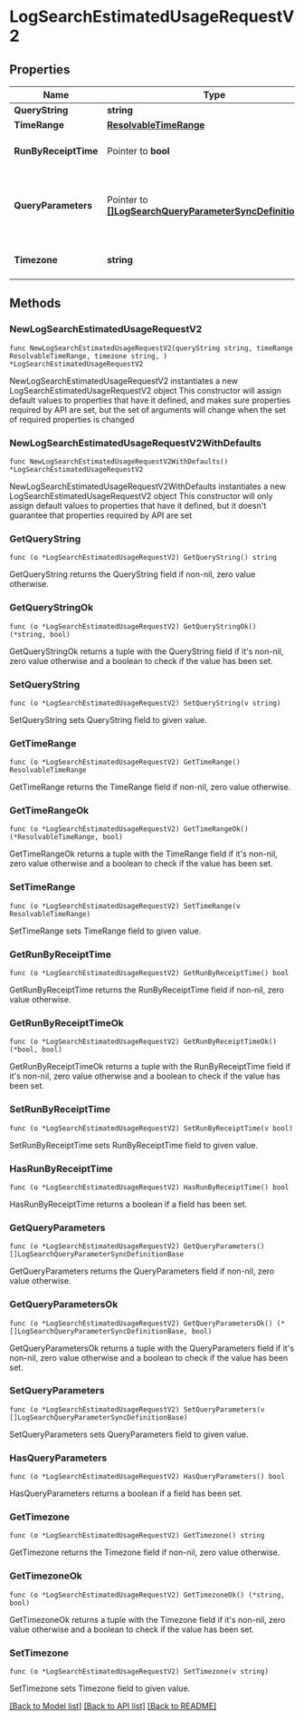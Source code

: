 # LogSearchEstimatedUsageRequestV2

## Properties

Name | Type | Description | Notes
------------ | ------------- | ------------- | -------------
**QueryString** | **string** | Query to perform. | 
**TimeRange** | [**ResolvableTimeRange**](ResolvableTimeRange.md) |  | 
**RunByReceiptTime** | Pointer to **bool** | This has the value &#x60;true&#x60; if the search is to be run by receipt time and &#x60;false&#x60; if it is to be run by message time. | [optional] [default to false]
**QueryParameters** | Pointer to [**[]LogSearchQueryParameterSyncDefinitionBase**](LogSearchQueryParameterSyncDefinitionBase.md) | Values for search template used in the search query. Learn more about the search templates here : https://help.sumologic.com/docs/search/get-started-with-search/build-search/search-templates/ | [optional] 
**Timezone** | **string** | Time zone to get the estimated usage details. Follow the format in the [IANA Time Zone Database](https://en.wikipedia.org/wiki/List_of_tz_database_time_zones#List).  | 

## Methods

### NewLogSearchEstimatedUsageRequestV2

`func NewLogSearchEstimatedUsageRequestV2(queryString string, timeRange ResolvableTimeRange, timezone string, ) *LogSearchEstimatedUsageRequestV2`

NewLogSearchEstimatedUsageRequestV2 instantiates a new LogSearchEstimatedUsageRequestV2 object
This constructor will assign default values to properties that have it defined,
and makes sure properties required by API are set, but the set of arguments
will change when the set of required properties is changed

### NewLogSearchEstimatedUsageRequestV2WithDefaults

`func NewLogSearchEstimatedUsageRequestV2WithDefaults() *LogSearchEstimatedUsageRequestV2`

NewLogSearchEstimatedUsageRequestV2WithDefaults instantiates a new LogSearchEstimatedUsageRequestV2 object
This constructor will only assign default values to properties that have it defined,
but it doesn't guarantee that properties required by API are set

### GetQueryString

`func (o *LogSearchEstimatedUsageRequestV2) GetQueryString() string`

GetQueryString returns the QueryString field if non-nil, zero value otherwise.

### GetQueryStringOk

`func (o *LogSearchEstimatedUsageRequestV2) GetQueryStringOk() (*string, bool)`

GetQueryStringOk returns a tuple with the QueryString field if it's non-nil, zero value otherwise
and a boolean to check if the value has been set.

### SetQueryString

`func (o *LogSearchEstimatedUsageRequestV2) SetQueryString(v string)`

SetQueryString sets QueryString field to given value.


### GetTimeRange

`func (o *LogSearchEstimatedUsageRequestV2) GetTimeRange() ResolvableTimeRange`

GetTimeRange returns the TimeRange field if non-nil, zero value otherwise.

### GetTimeRangeOk

`func (o *LogSearchEstimatedUsageRequestV2) GetTimeRangeOk() (*ResolvableTimeRange, bool)`

GetTimeRangeOk returns a tuple with the TimeRange field if it's non-nil, zero value otherwise
and a boolean to check if the value has been set.

### SetTimeRange

`func (o *LogSearchEstimatedUsageRequestV2) SetTimeRange(v ResolvableTimeRange)`

SetTimeRange sets TimeRange field to given value.


### GetRunByReceiptTime

`func (o *LogSearchEstimatedUsageRequestV2) GetRunByReceiptTime() bool`

GetRunByReceiptTime returns the RunByReceiptTime field if non-nil, zero value otherwise.

### GetRunByReceiptTimeOk

`func (o *LogSearchEstimatedUsageRequestV2) GetRunByReceiptTimeOk() (*bool, bool)`

GetRunByReceiptTimeOk returns a tuple with the RunByReceiptTime field if it's non-nil, zero value otherwise
and a boolean to check if the value has been set.

### SetRunByReceiptTime

`func (o *LogSearchEstimatedUsageRequestV2) SetRunByReceiptTime(v bool)`

SetRunByReceiptTime sets RunByReceiptTime field to given value.

### HasRunByReceiptTime

`func (o *LogSearchEstimatedUsageRequestV2) HasRunByReceiptTime() bool`

HasRunByReceiptTime returns a boolean if a field has been set.

### GetQueryParameters

`func (o *LogSearchEstimatedUsageRequestV2) GetQueryParameters() []LogSearchQueryParameterSyncDefinitionBase`

GetQueryParameters returns the QueryParameters field if non-nil, zero value otherwise.

### GetQueryParametersOk

`func (o *LogSearchEstimatedUsageRequestV2) GetQueryParametersOk() (*[]LogSearchQueryParameterSyncDefinitionBase, bool)`

GetQueryParametersOk returns a tuple with the QueryParameters field if it's non-nil, zero value otherwise
and a boolean to check if the value has been set.

### SetQueryParameters

`func (o *LogSearchEstimatedUsageRequestV2) SetQueryParameters(v []LogSearchQueryParameterSyncDefinitionBase)`

SetQueryParameters sets QueryParameters field to given value.

### HasQueryParameters

`func (o *LogSearchEstimatedUsageRequestV2) HasQueryParameters() bool`

HasQueryParameters returns a boolean if a field has been set.

### GetTimezone

`func (o *LogSearchEstimatedUsageRequestV2) GetTimezone() string`

GetTimezone returns the Timezone field if non-nil, zero value otherwise.

### GetTimezoneOk

`func (o *LogSearchEstimatedUsageRequestV2) GetTimezoneOk() (*string, bool)`

GetTimezoneOk returns a tuple with the Timezone field if it's non-nil, zero value otherwise
and a boolean to check if the value has been set.

### SetTimezone

`func (o *LogSearchEstimatedUsageRequestV2) SetTimezone(v string)`

SetTimezone sets Timezone field to given value.



[[Back to Model list]](../README.md#documentation-for-models) [[Back to API list]](../README.md#documentation-for-api-endpoints) [[Back to README]](../README.md)


